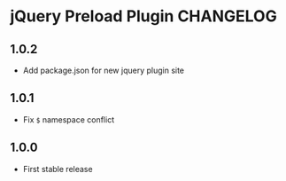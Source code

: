 # jQuery Preload Plugin CHANGELOG

## 1.0.2

* Add package.json for new jquery plugin site



## 1.0.1

* Fix `$` namespace conflict



## 1.0.0

* First stable release